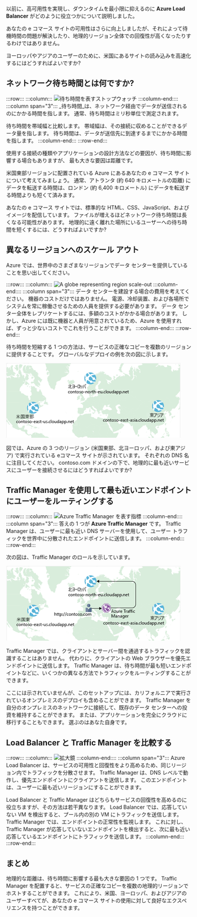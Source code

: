 以前に、高可用性を実現し、ダウンタイムを最小限に抑えるのに **Azure Load Balancer** がどのように役立つかについて説明しました。

あなたの e コマース サイトの可用性はさらに向上しましたが、それによって待機時間の問題が解決したり、地理的リージョン全体での回復性が高くなったりするわけではありません。

ヨーロッパやアジアのユーザーのために、米国にあるサイトの読み込みを高速化するにはどうすればよいですか?

## <a name="what-is-network-latency"></a>ネットワーク待ち時間とは何ですか?

:::row:::
  :::column:::
    ![待ち時間を表すストップウォッチ](../media/4-latency.png) :::column-end:::: :::column span="3"::: _待ち時間_は、ネットワーク経由でデータが送信されるのにかかる時間を指します。 通常、待ち時間はミリ秒単位で測定されます。

待ち時間を帯域幅と比較します。 帯域幅は、その接続に収めることができるデータ量を指します。 待ち時間は、データが送信先に到達するまでにかかる時間を指します。
  :::column-end:::
:::row-end:::

使用する接続の種類やアプリケーションの設計方法などの要因が、待ち時間に影響する場合もありますが、 最も大きな要因は距離です。

米国東部リージョンに配置されている Azure にあるあなたの e コマース サイトについて考えてみましょう。 通常、アトランタ (約 640 キロメートルの距離) にデータを転送する時間は、ロンドン (約 6,400 キロメートル) にデータを転送する時間よりも短くて済みます。

あなたの e コマース サイトでは、標準的な HTML、CSS、JavaScript、およびイメージを配信しています。 ファイルが増えるほどネットワーク待ち時間は長くなる可能性があります。 地理的に遠く離れた場所にいるユーザーへの待ち時間を短くするには、どうすればよいですか?

## <a name="scale-out-to-different-regions"></a>異なるリージョンへのスケール アウト

Azure では、世界中のさまざまなリージョンでデータ センターを提供していることを思い出してください。

:::row:::
  :::column:::
    ![A globe representing region scale-out](../media/4-scale-out-regions.png) :::column-end:::: :::column span="3"::: データ センターを建設する場合の費用を考えてください。 機器のコストだけではありません。 電源、冷却装置、および各場所でシステムを常に稼働させるための人員を提供する必要があります。 データ センター全体をレプリケートするには、多額のコストがかかる場合があります。 しかし、Azure には既に機器と人員が用意されているため、Azure を使用すれば、ずっと少ないコストでこれを行うことができます。
  :::column-end:::
:::row-end:::

待ち時間を短縮する 1 つの方法は、サービスの正確なコピーを複数のリージョンに提供することです。 グローバルなデプロイの例を次の図に示します。

![3 か所の Azure データ センターが強調表示された世界地図を示す図。 各データ センターは一意のドメイン名でラベル付けされます。](../media/4-global-deployment.png)

図では、Azure の 3 つのリージョン (米国東部、北ヨーロッパ、および東アジア) で実行されている eコマース サイトが示されています。 それぞれの DNS 名に注目してください。 contoso.com ドメインの下で、地理的に最も近いサービスにユーザーを接続させるにはどうすればよいですか?

## <a name="use-traffic-manager-to-route-users-to-the-closest-endpoint"></a>Traffic Manager を使用して最も近いエンドポイントにユーザーをルーティングする

:::row:::
  :::column:::
    ![Azure Traffic Manager を表す指標](../media/4-sign-post.png) :::column-end:::: :::column span="3"::: 答えの 1 つが **Azure Traffic Manager** です。 Traffic Manager は、ユーザーに最も近い DNS サーバーを使用して、ユーザー トラフィックを世界中に分散されたエンドポイントに送信します。
  :::column-end:::
:::row-end:::

次の図は、Traffic Manager のロールを示しています。

![最も近いデータ センターにユーザー要求をルーティングしている Azure Traffic Manager を示す図。 ](../media/4-traffic-manager.png)

Traffic Manager では、クライアントとサーバー間を通過するトラフィックを認識することはありません。 代わりに、クライアントの Web ブラウザーを優先エンドポイントに送信します。 Traffic Manager は、待ち時間が最も短いエンドポイントなどに、いくつかの異なる方法でトラフィックをルーティングすることができます。

ここには示されていませんが、このセットアップには、カリフォルニアで実行されているオンプレミスのデプロイも含めることができます。 Traffic Manager を自分のオンプレミスのネットワークに接続して、既存のデータ センターへの投資を維持することができます。 または、アプリケーションを完全にクラウドに移行することもできます。 選ぶのはあなた自身です。

## <a name="compare-load-balancer-to-traffic-manager"></a>Load Balancer と Traffic Manager を比較する

:::row:::
  :::column:::
    ![拡大鏡](../media/4-magnifying-glass.png) :::column-end:::: :::column span="3"::: Azure Load Balancer は、サービスの可用性と回復性をより高めるため、同じリージョン内でトラフィックを分散させます。 Traffic Manager は、DNS レベルで動作し、優先エンドポイントにクライアントを送信します。 このエンドポイントは、ユーザーに最も近いリージョンにすることができます。

Load Balancer と Traffic Manager はどちらもサービスの回復性を高めるのに役立ちますが、その方法は若干異なります。 Load Balancer では、応答していない VM を検出すると、プール内の別の VM にトラフィックを送信します。 Traffic Manager では、エンドポイントの正常性を監視します。 これに対し、Traffic Manager が応答していないエンドポイントを検出すると、次に最も近い応答しているエンドポイントにトラフィックを送信します。
  :::column-end:::
:::row-end:::

## <a name="summary"></a>まとめ

地理的な距離は、待ち時間に影響する最も大きな要因の 1 つです。 Traffic Manager を配置すると、サービスの正確なコピーを複数の地理的リージョンでホストすることができます。 これにより、米国、ヨーロッパ、およびアジアのユーザーすべてが、あなたの e コマース サイトの使用に対して良好なエクスペリエンスを持つことができます。
